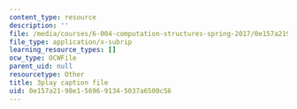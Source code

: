 ```yaml
---
content_type: resource
description: ''
file: /media/courses/6-004-computation-structures-spring-2017/0e157a2198e1569691345037a6500c56_RiD2xxcrsxg.vtt
file_type: application/x-subrip
learning_resource_types: []
ocw_type: OCWFile
parent_uid: null
resourcetype: Other
title: 3play caption file
uid: 0e157a21-98e1-5696-9134-5037a6500c56
---
```

